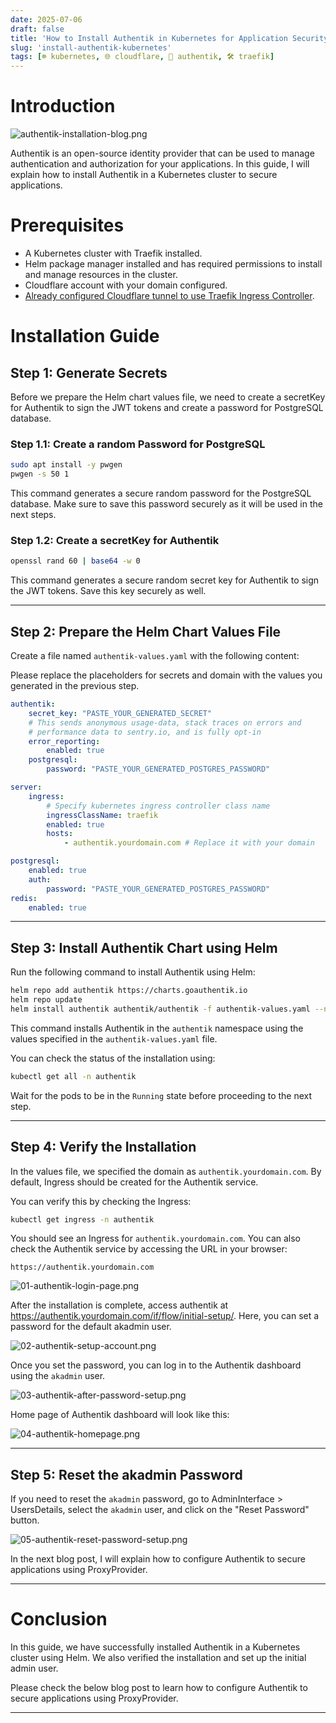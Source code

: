 ```yaml
---
date: 2025-07-06
draft: false
title: 'How to Install Authentik in Kubernetes for Application Security'
slug: 'install-authentik-kubernetes'
tags: [☸️ kubernetes, 🌐 cloudflare, 🔐 authentik, 🛠️ traefik]
---
```


# Introduction

![authentik-installation-blog.png](/images/authentik-installation-blog.png)

Authentik is an open-source identity provider that can be used to manage authentication and authorization for your applications.
In this guide, I will explain how to install Authentik in a Kubernetes cluster to secure applications.

# Prerequisites
- A Kubernetes cluster with Traefik installed.
- Helm package manager installed and has required permissions to install and manage resources in the cluster.
- Cloudflare account with your domain configured.
- [Already configured Cloudflare tunnel to use Traefik Ingress Controller](https://www.vijay-narayanan.com/posts/kubernetes/setup-traefik-ingress-kubernetes).

# Installation Guide

## Step 1: Generate Secrets

Before we prepare the Helm chart values file, we need to create a secretKey for Authentik to sign the JWT tokens and create a password for PostgreSQL database.


### Step 1.1: Create a random Password for PostgreSQL

```bash
sudo apt install -y pwgen
pwgen -s 50 1
```
This command generates a secure random password for the PostgreSQL database.
Make sure to save this password securely as it will be used in the next steps.

### Step 1.2: Create a secretKey for Authentik

```bash
openssl rand 60 | base64 -w 0
```
This command generates a secure random secret key for Authentik to sign the JWT tokens. Save this key securely as well.

---

## Step 2: Prepare the Helm Chart Values File

Create a file named `authentik-values.yaml` with the following content:

Please replace the placeholders for secrets and domain with the values you generated in the previous step.

```yaml
authentik:
    secret_key: "PASTE_YOUR_GENERATED_SECRET"
    # This sends anonymous usage-data, stack traces on errors and
    # performance data to sentry.io, and is fully opt-in
    error_reporting:
        enabled: true
    postgresql:
        password: "PASTE_YOUR_GENERATED_POSTGRES_PASSWORD"

server:
    ingress:
        # Specify kubernetes ingress controller class name
        ingressClassName: traefik
        enabled: true
        hosts:
            - authentik.yourdomain.com # Replace it with your domain

postgresql:
    enabled: true
    auth:
        password: "PASTE_YOUR_GENERATED_POSTGRES_PASSWORD"
redis:
    enabled: true
```

---

## Step 3: Install Authentik Chart using Helm

Run the following command to install Authentik using Helm:

```bash
helm repo add authentik https://charts.goauthentik.io
helm repo update
helm install authentik authentik/authentik -f authentik-values.yaml --namespace authentik --create-namespace
```

This command installs Authentik in the `authentik` namespace using the values specified in the `authentik-values.yaml` file.

You can check the status of the installation using:

```bash
kubectl get all -n authentik
```

Wait for the pods to be in the `Running` state before proceeding to the next step.

---

## Step 4: Verify the Installation

In the values file, we specified the domain as `authentik.yourdomain.com`. By default, Ingress should be created for the Authentik service.

You can verify this by checking the Ingress:

```bash
kubectl get ingress -n authentik
```

You should see an Ingress for `authentik.yourdomain.com`.
You can also check the Authentik service by accessing the URL in your browser:

```
https://authentik.yourdomain.com
```

![01-authentik-login-page.png](/images/01-authentik-login-page.png)

After the installation is complete, access authentik at https://authentik.yourdomain.com/if/flow/initial-setup/.
Here, you can set a password for the default akadmin user.

![02-authentik-setup-account.png](/images/02-authentik-setup-account.png)

Once you set the password, you can log in to the Authentik dashboard using the `akadmin` user.

![03-authentik-after-password-setup.png](/images/03-authentik-after-password-setup.png)

Home page of Authentik dashboard will look like this:

![04-authentik-homepage.png](/images/04-authentik-homepage.png)

---

## Step 5: Reset the akadmin Password

If you need to reset the `akadmin` password, go to AdminInterface > UsersDetails, select the `akadmin` user, and click on the "Reset Password" button.

![05-authentik-reset-password-setup.png](/images/05-authentik-reset-password-setup.png)

In the next blog post, I will explain how to configure Authentik to secure applications using ProxyProvider.

---

# Conclusion

In this guide, we have successfully installed Authentik in a Kubernetes cluster using Helm.
We also verified the installation and set up the initial admin user.

Please check the below blog post to learn how to configure Authentik to secure applications using ProxyProvider.

---









